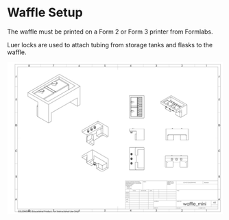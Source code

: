 # Waffle Setup

The waffle must be printed on a Form 2 or Form 3 printer from Formlabs.

Luer locks are used to attach tubing from storage tanks and flasks to the waffle.

![alt_text](https://github.com/Golaszewski/PRANCE/blob/main/Waffle/waffle_mini_pretty_views.svg)
